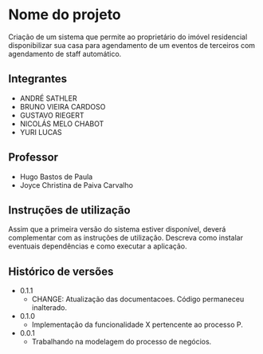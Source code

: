 # Nome do projeto

Criação de um sistema que permite ao proprietário do imóvel residencial disponibilizar sua casa para agendamento de um eventos de terceiros com agendamento de staff automático.

## Integrantes

* ANDRÉ SATHLER
* BRUNO VIEIRA CARDOSO
* GUSTAVO RIEGERT
* NICOLÁS MELO CHABOT
* YURI LUCAS


## Professor

* Hugo Bastos de Paula
* Joyce Christina de Paiva Carvalho

## Instruções de utilização

Assim que a primeira versão do sistema estiver disponível, deverá complementar com as instruções de utilização. Descreva como instalar eventuais dependências e como executar a aplicação.

## Histórico de versões

* 0.1.1
    * CHANGE: Atualização das documentacoes. Código permaneceu inalterado.
* 0.1.0
    * Implementação da funcionalidade X pertencente ao processo P.
* 0.0.1
    * Trabalhando na modelagem do processo de negócios.

